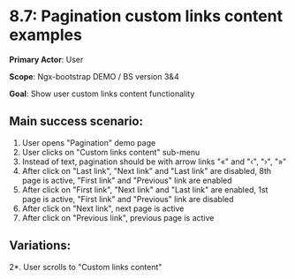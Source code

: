 8.7: Pagination custom links content examples
============================================

 **Primary Actor**: User 
 
 **Scope**: Ngx-bootstrap DEMO / BS version 3&4
 
 **Goal**: Show user custom links content functionality
 
 Main success scenario:
----------------------

 1. User opens "Pagination" demo page
 2. User clicks on "Custom links content" sub-menu
 3. Instead of text, pagination should be with arrow links "«" and "‹", "›", "»"
 4. After click on "Last link", "Next link" and "Last link" are disabled, 8th page is active,
   "First link" and "Previous" link are enabled
 5. After click on "First link", "Next link" and "Last link" are enabled, 1st page is active,
   "First link" and "Previous" link are disabled
 6. After click on "Next link", next page is active
 7. After click on "Previous link", previous page is active
 
 Variations:
 ----------
 
 2*. User scrolls to "Custom links content"
